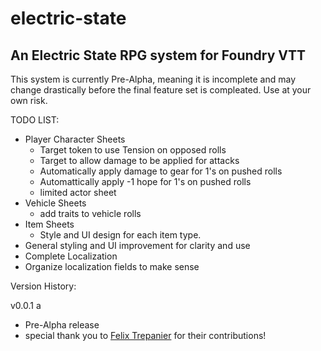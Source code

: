 # electric-state
## An Electric State RPG system for Foundry VTT

This system is currently Pre-Alpha, meaning it is incomplete and may change drastically before the final feature set is compleated. Use at your own risk.




TODO LIST:

- Player Character Sheets
    - Target token to use Tension on opposed rolls
    - Target to allow damage to be applied for attacks
    - Automatically apply damage to gear for 1's on pushed rolls
    - Automattically apply -1 hope for 1's on pushed rolls
    - limited actor sheet 
- Vehicle Sheets
    - add traits to vehicle rolls
- Item Sheets
    - Style and UI design for each item type.
- General styling and UI improvement for clarity and use
- Complete Localization
- Organize localization fields to make sense


Version History:

v0.0.1 a
- Pre-Alpha release 
- special thank you to [Felix Trepanier](https://github.com/coderunner) for their contributions!


